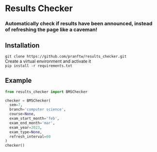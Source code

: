 # Results Checker
### Automatically check if results have been announced, instead of refreshing the page like a caveman!

## Installation
`git clone https://github.com/pranftw/results_checker.git`<br>
Create a virtual environment and activate it<br>
`pip install -r requirements.txt`<br>

## Example
```python
from results_checker import BMSChecker

checker = BMSChecker(
  sem=7,
  branch='computer science',
  course=None,
  exam_start_month='feb',
  exam_end_month='mar',
  exam_year=2023,
  exam_type=None,
  refresh_interval=60
)
checker()
```